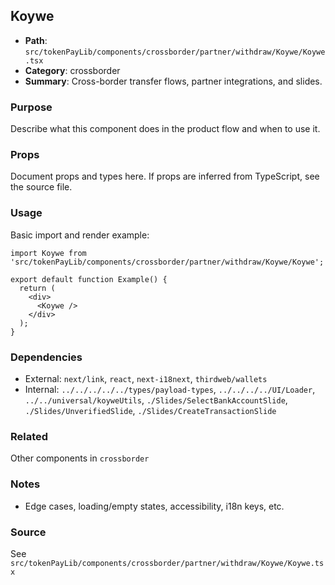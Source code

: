 ## Koywe

- **Path**: `src/tokenPayLib/components/crossborder/partner/withdraw/Koywe/Koywe.tsx`
- **Category**: crossborder
- **Summary**: Cross-border transfer flows, partner integrations, and slides.

### Purpose
Describe what this component does in the product flow and when to use it.

### Props
Document props and types here. If props are inferred from TypeScript, see the source file.

### Usage
Basic import and render example:


```tsx
import Koywe from 'src/tokenPayLib/components/crossborder/partner/withdraw/Koywe/Koywe';

export default function Example() {
  return (
    <div>
      <Koywe />
    </div>
  );
}

```

### Dependencies
- External: `next/link`, `react`, `next-i18next`, `thirdweb/wallets`
- Internal: `../../../../../types/payload-types`, `../../../../UI/Loader`, `../../universal/koyweUtils`, `./Slides/SelectBankAccountSlide`, `./Slides/UnverifiedSlide`, `./Slides/CreateTransactionSlide`

### Related
Other components in `crossborder`

### Notes
- Edge cases, loading/empty states, accessibility, i18n keys, etc.

### Source
See `src/tokenPayLib/components/crossborder/partner/withdraw/Koywe/Koywe.tsx`

